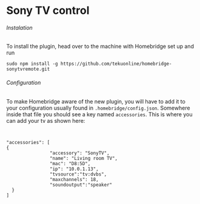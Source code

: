 # Sony TV control

###### Instalation

To install the plugin, head over to the machine with Homebridge set up and run
```
sudo npm install -g https://github.com/tekuonline/homebridge-sonytvremote.git
```

###### Configuration

To make Homebridge aware of the new plugin, you will have to add it to your configuration usually found in `.homebridge/config.json`. Somewhere inside that file you should see a key named `accessories`. This is where you can add your tv as shown here:

```


"accessories": [
{
                "accessory": "SonyTV",
                "name": "Living room TV",
                "mac": "D8:5D",
                "ip": "10.0.1.13",
                "tvsource":"tv:dvbs",
                "maxchannels": 18,
                "soundoutput":"speaker"
  }
]

```

